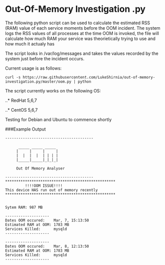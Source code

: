 # Out-Of-Memory Investigation .py


The following python script can be used to calculate the estimated RSS (RAM) value of each service moments before the OOM incident. The system logs the RSS values of all processes at the time OOM is invoked, the file will calculate how much RAM your service was theorietically trying to use and how much it actualy has 


The script looks in /var/log/messages and takes the values recorded by the system just before the incident occurs. 






Current usage is as follows:

```
curl -s https://raw.githubusercontent.com/LukeShirnia/out-of-memory-investigation.py/master/oom.py | python
```

The script currently works on the following OS:

..* RedHat 5,6,7

..* CentOS 5,6,7

Testing for Debian and Ubuntu to commence shortly 



###Example Output

```
----------------------------------------

      _____ _____ _____
     |     |     |     |
     |  |  |  |  | | | |
     |_____|_____|_|_|_|

     Out Of Memory Analyser

----------------------------------------
**************************************************
         !!!!OOM ISSUE!!!!
This device HAS run out of memory recently
**************************************************


Sytem RAM: 987 MB

--------------------
Dates OOM occured:    Mar, 7, 15:13:50
Estimated RAM at OOM: 1783 MB
Services Killed:      mysqld
--------------------

--------------------
Dates OOM occured:    Mar, 8, 12:13:50
Estimated RAM at OOM: 1783 MB
Services Killed:      mysqld
--------------------
```
